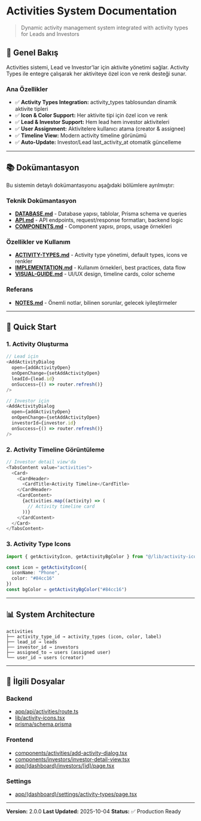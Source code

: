 # Activities System Documentation

> Dynamic activity management system integrated with activity types for Leads and Investors

## 🎯 Genel Bakış

Activities sistemi, Lead ve Investor'lar için aktivite yönetimi sağlar. Activity Types ile entegre çalışarak her aktiviteye özel icon ve renk desteği sunar.

### Ana Özellikler

- ✅ **Activity Types Integration:** activity_types tablosundan dinamik aktivite tipleri
- ✅ **Icon & Color Support:** Her aktivite tipi için özel icon ve renk
- ✅ **Lead & Investor Support:** Hem lead hem investor aktiviteleri
- ✅ **User Assignment:** Aktivitelere kullanıcı atama (creator & assignee)
- ✅ **Timeline View:** Modern activity timeline görünümü
- ✅ **Auto-Update:** Investor/Lead last_activity_at otomatik güncelleme

---

## 📚 Dokümantasyon

Bu sistemin detaylı dokümantasyonu aşağıdaki bölümlere ayrılmıştır:

### Teknik Dokümantasyon

- **[DATABASE.md](./DATABASE.md)** - Database yapısı, tablolar, Prisma schema ve queries
- **[API.md](./API.md)** - API endpoints, request/response formatları, backend logic
- **[COMPONENTS.md](./COMPONENTS.md)** - Component yapısı, props, usage örnekleri

### Özellikler ve Kullanım

- **[ACTIVITY-TYPES.md](./ACTIVITY-TYPES.md)** - Activity type yönetimi, default types, icons ve renkler
- **[IMPLEMENTATION.md](./IMPLEMENTATION.md)** - Kullanım örnekleri, best practices, data flow
- **[VISUAL-GUIDE.md](./VISUAL-GUIDE.md)** - UI/UX design, timeline cards, color scheme

### Referans

- **[NOTES.md](./NOTES.md)** - Önemli notlar, bilinen sorunlar, gelecek iyileştirmeler

---

## 🚀 Quick Start

### 1. Activity Oluşturma

```typescript
// Lead için
<AddActivityDialog
  open={addActivityOpen}
  onOpenChange={setAddActivityOpen}
  leadId={lead.id}
  onSuccess={() => router.refresh()}
/>

// Investor için
<AddActivityDialog
  open={addActivityOpen}
  onOpenChange={setAddActivityOpen}
  investorId={investor.id}
  onSuccess={() => router.refresh()}
/>
```

### 2. Activity Timeline Görüntüleme

```typescript
// Investor detail view'da
<TabsContent value="activities">
  <Card>
    <CardHeader>
      <CardTitle>Activity Timeline</CardTitle>
    </CardHeader>
    <CardContent>
      {activities.map((activity) => (
        // Activity timeline card
      ))}
    </CardContent>
  </Card>
</TabsContent>
```

### 3. Activity Type Icons

```typescript
import { getActivityIcon, getActivityBgColor } from "@/lib/activity-icons"

const icon = getActivityIcon({
  iconName: "Phone",
  color: "#84cc16"
})
const bgColor = getActivityBgColor("#84cc16")
```

---

## 📊 System Architecture

```
activities
├── activity_type_id → activity_types (icon, color, label)
├── lead_id → leads
├── investor_id → investors
├── assigned_to → users (assigned user)
└── user_id → users (creator)
```

---

## 🔗 İlgili Dosyalar

### Backend
- [app/api/activities/route.ts](../../app/api/activities/route.ts)
- [lib/activity-icons.tsx](../../lib/activity-icons.tsx)
- [prisma/schema.prisma](../../prisma/schema.prisma)

### Frontend
- [components/activities/add-activity-dialog.tsx](../../components/activities/add-activity-dialog.tsx)
- [components/investors/investor-detail-view.tsx](../../components/investors/investor-detail-view.tsx)
- [app/(dashboard)/investors/[id]/page.tsx](../../app/(dashboard)/investors/[id]/page.tsx)

### Settings
- [app/(dashboard)/settings/activity-types/page.tsx](../../app/(dashboard)/settings/activity-types/page.tsx)

---

**Version:** 2.0.0
**Last Updated:** 2025-10-04
**Status:** ✅ Production Ready
